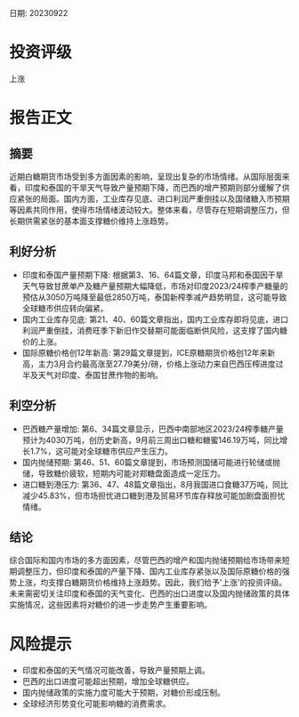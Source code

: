 
日期: 20230922

# 投资评级

上涨

# 报告正文

## 摘要

近期白糖期货市场受到多方面因素的影响，呈现出复杂的市场情绪。从国际层面来看，印度和泰国的干旱天气导致产量预期下降，而巴西的增产预期则部分缓解了供应紧张的局面。国内方面，工业库存见底、进口利润严重倒挂以及国储糖入市预期等因素共同作用，使得市场情绪波动较大。整体来看，尽管存在短期调整压力，但长期供需紧张的基本面支撑糖价维持上涨趋势。

## 利好分析

* 印度和泰国产量预期下降: 根据第3、16、64篇文章，印度马邦和泰国因干旱天气导致甘蔗单产及糖产量预期大幅降低，市场对印度2023/24榨季产糖量的预估从3050万吨降至最低2850万吨，泰国新榨季减产趋势明显，这可能导致全球糖市供应转向偏紧。
* 国内工业库存见底: 第21、40、60篇文章指出，国内工业库存即将见底，进口利润严重倒挂，消费旺季下新旧作交替期可能面临断供风险，这支撑了国内糖价的上涨。
* 国际原糖价格创12年新高: 第29篇文章提到，ICE原糖期货价格创12年来新高，主力3月合约最高涨至27.79美分/磅，价格上涨动力来自巴西压榨进度过半及天气对印度、泰国甘蔗作物的影响。

## 利空分析

* 巴西糖产量增加: 第6、34篇文章显示，巴西中南部地区2023/24榨季糖产量预计为4030万吨，创历史新高，9月前三周出口糖和糖蜜146.19万吨，同比增长1.7%，这可能对全球糖市供应产生压力。
* 国内抛储预期: 第46、51、60篇文章提到，市场预测国储可能进行轮储或抛储，导致糖价疲软，短期内可能对郑糖盘面造成一定压力。
* 进口糖到港压力: 第36、47、48篇文章指出，8月我国进口食糖37万吨，同比减少45.83%，但市场担忧进口糖到港及贸易环节库存释放可能加剧盘面担忧情绪。

## 结论

综合国际和国内市场的多方面因素，尽管巴西的增产和国内抛储预期给市场带来短期调整压力，但印度和泰国的产量下降、国内工业库存紧张以及国际原糖价格的强势上涨，均支撑白糖期货价格维持上涨趋势。因此，我们给予'上涨'的投资评级。未来需密切关注印度和泰国的天气变化、巴西的出口进度以及国内抛储政策的具体实施情况，这些因素将对糖价的进一步走势产生重要影响。

# 风险提示

* 印度和泰国的天气情况可能改善，导致产量预期上调。
* 巴西的出口进度可能超出预期，增加全球糖供应。
* 国内抛储政策的实施力度可能大于预期，对糖价形成压制。
* 全球经济形势变化可能影响糖的消费需求。
